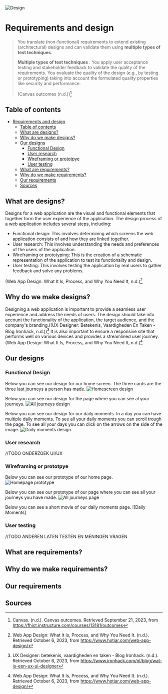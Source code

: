 ![Design](./../Images/DesignStartImage.png)

# Requirements and design

 > You translate (non-functional) requirements to extend existing (architectural) designs and can validate them using **multiple types of test techniques**.
 > 
 >**Multiple types of test techniques** : You apply user acceptance testing and stakeholder feedback to validate the quality of the requirements. You evaluate the quality of the design (e.g., by testing or prototyping) taking into account the formulated quality properties like security and performance.
>
>(Canvas outcomes (n.d.))[^1]

 ## Table of contents

- [Requirements and design](#requirements-and-design)
  - [Table of contents](#table-of-contents)
  - [What are designs?](#what-are-designs)
  - [Why do we make designs?](#why-do-we-make-designs)
  - [Our designs](#our-designs)
    - [Functional Design](#functional-design)
    - [User research](#user-research)
    - [Wireframing or prototpye](#wireframing-or-prototpye)
    - [User testing](#user-testing)
  - [What are requirements?](#what-are-requirements)
  - [Why do we make requirements?](#why-do-we-make-requirements)
  - [Our requirements](#our-requirements)
  - [Sources](#sources)

## What are designs?
Designs for a web application are the visual and functional elements that together form the user experience of the application. The design process of a web application includes several steps, including:
- Functional design: This involves determining which screens the web application consists of and how they are linked together.
- User research: This involves understanding the needs and preferences of the users of the application.
- Wireframing or prototyping: This is the creation of a schematic representation of the application to test its functionality and design.
- User testing: This involves testing the application by real users to gather feedback and solve any problems.

(Web App Design: What It Is, Process, and Why You Need It, n.d.)[^2]
## Why do we make designs?
Designing a web application is important to provide a seamless user experience and address the needs of users. The design should take into account the functionality of the application, the target audience, and the company's branding.((UX Designer: Betekenis, Vaardigheden En Taken - Blog Ironhack, n.d.))[^3] It is also important to ensure a responsive site that performs well on various devices and provides a streamlined user journey. (Web App Design: What It Is, Process, and Why You Need It, n.d.)[^2]
## Our designs

### Functional Design
Below you can see our design for our home screen. The three cards are the three last journeys a person has made.
![Homescreen design](./../Images/Requirements-Design/Homescreen_Design.png)

Below you can see our design for the page where you can see al your journeys.
![All journeys design](./../Images/Requirements-Design/AllJourneys_Design.png)

Below you can see our design for our daily moments. In a day you can have multiple daily moments. To see all your daily moments you can scroll trough the page. To see all your days you can click on the arrows on the side of the image.
![Daily moments design](./../Images/Requirements-Design/Dailymoments_Design.png)

### User research

//TODO ONDERZOEK UI/UX

### Wireframing or prototpye

Below you can see our prototype of our home page.
![Homepage prototype](./../Images/Requirements-Design/Homescreen_Prototype.png)

Below you can see our prototype of our page where you can see all your journeys you have made.
![All journeys page](./../Images/Requirements-Design/AllJourneys_Prototype.png)

Below you can see a short movie of our daily moments page.
![Daily Moments] 

### User testing

//TODO ANDEREN LATEN TESTEN EN MENINGEN VRAGEN
## What are requirements?

## Why do we make requirements?

## Our requirements

 ## Sources
 [^1]:Canvas. (n.d.). Canvas outcomes. Retrieved September 21, 2023, from https://fhict.instructure.com/courses/13181/outcomes

 [^2]: Web App Design: What It Is, Process, and Why You Need It. (n.d.). Retrieved October 6, 2023, from https://www.hotjar.com/web-app-design/

 [^3]: UX Designer: betekenis, vaardigheden en taken - Blog Ironhack. (n.d.). Retrieved October 6, 2023, from https://www.ironhack.com/nl/blog/wat-is-een-ux-ui-designer